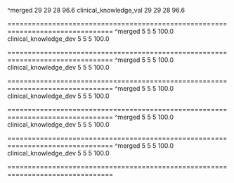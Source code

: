 ^merged	29	29	28	96.6
clinical_knowledge_val	29	29	28	96.6

================================================================================
^merged	5	5	5	100.0
clinical_knowledge_dev	5	5	5	100.0

================================================================================
^merged	5	5	5	100.0
clinical_knowledge_dev	5	5	5	100.0

================================================================================
^merged	5	5	5	100.0
clinical_knowledge_dev	5	5	5	100.0

================================================================================
^merged	5	5	5	100.0
clinical_knowledge_dev	5	5	5	100.0

================================================================================
^merged	5	5	5	100.0
clinical_knowledge_dev	5	5	5	100.0

================================================================================
